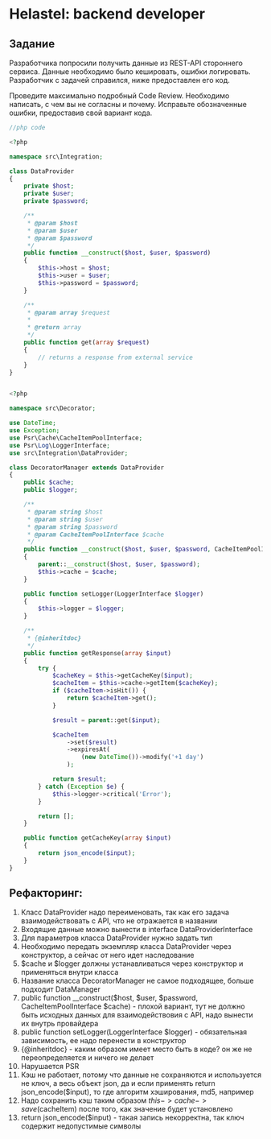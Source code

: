 # Helastel: backend developer
## Задание

Разработчика попросили получить данные из REST-API стороннего сервиса.
Данные необходимо было кешировать, ошибки логировать. Разработчик с задачей справился, ниже предоставлен его код.

Проведите максимально подробный Code Review. Необходимо написать, с чем вы не согласны и почему.
Исправьте обозначенные ошибки, предоставив свой вариант кода.

```php
//php code

<?php

namespace src\Integration;

class DataProvider
{
    private $host;
    private $user;
    private $password;

    /**
     * @param $host
     * @param $user
     * @param $password
     */
    public function __construct($host, $user, $password)
    {
        $this->host = $host;
        $this->user = $user;
        $this->password = $password;
    }

    /**
     * @param array $request
     *
     * @return array
     */
    public function get(array $request)
    {
        // returns a response from external service
    }
}


<?php

namespace src\Decorator;

use DateTime;
use Exception;
use Psr\Cache\CacheItemPoolInterface;
use Psr\Log\LoggerInterface;
use src\Integration\DataProvider;

class DecoratorManager extends DataProvider
{
    public $cache;
    public $logger;

    /**
     * @param string $host
     * @param string $user
     * @param string $password
     * @param CacheItemPoolInterface $cache
     */
    public function __construct($host, $user, $password, CacheItemPoolInterface $cache)
    {
        parent::__construct($host, $user, $password);
        $this->cache = $cache;
    }

    public function setLogger(LoggerInterface $logger)
    {
        $this->logger = $logger;
    }

    /**
     * {@inheritdoc}
     */
    public function getResponse(array $input)
    {
        try {
            $cacheKey = $this->getCacheKey($input);
            $cacheItem = $this->cache->getItem($cacheKey);
            if ($cacheItem->isHit()) {
                return $cacheItem->get();
            }

            $result = parent::get($input);

            $cacheItem
                ->set($result)
                ->expiresAt(
                    (new DateTime())->modify('+1 day')
                );

            return $result;
        } catch (Exception $e) {
            $this->logger->critical('Error');
        }

        return [];
    }

    public function getCacheKey(array $input)
    {
        return json_encode($input);
    }
}

```


## Рефакторинг:

1) Класс DataProvider надо переименовать, так как его задача взаимодействовать с API, что не отражается в названии
2) Входящие данные можно вынести в interface DataProviderInterface
3) Для параметров класса DataProvider нужно задать тип
4) Необходимо передать экземпляр класса DataProvider через конструктор, а сейчас от него идет наследование
5) $cache и $logger должны устанавливаться через конструктор и применяться внутри класса
6) Название класса DecoratorManager не самое подходящее, больше подходит DataManager
7) public function __construct($host, $user, $password, CacheItemPoolInterface $cache) - плохой вариант, тут не должно быть исходных данных для взаимодействовия с API, надо вынести их внутрь провайдера
8) public function setLogger(LoggerInterface $logger) - обязательная зависимость, ее надо перенести в конструктор
9) {@inheritdoc} - каким образом имеет место быть в коде? он же не переопределяется и ничего не делает
10) Нарушается PSR
11) Кэш не работает, потому что данные не сохраняются и используется не ключ, а весь объект json, да и если применять return json_encode($input), то где алгоритм хэширования, md5, например
12) Надо сохранить кэш таким образом $this->cache->save($cacheItem) после того, как значение будет установлено
13) return json_encode($input) - такая запись некорректна, так ключ содержит недопустимые символы
